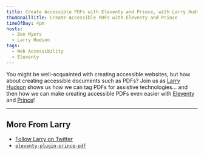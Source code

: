 ```yaml
---
title: Create Accessible PDFs with Eleventy and Prince, with Larry Hudson
thumbnailTitle: Create Accessible PDFs with Eleventy and Prince
timeOfDay: 4pm
hosts:
  - Ben Myers
  - Larry Hudson
tags:
  - Web Accessibility
  - Eleventy
---
```


You might be well-acquainted with creating accessible websites, but how about creating accessible documents such as <abbr>PDFs</abbr>? Join us as [Larry Hudson](https://twitter.com/larryhudsondev) shows us how we can tag <abbr>PDFs</abbr> for assistive technologies… and then how we can make creating accessible <abbr>PDFs</abbr> even easier with [Eleventy](https://11ty.dev) and [Prince](https://www.princexml.com/)!

---

## More From Larry

- [Follow Larry on Twitter](https://twitter.com/larryhudsondev)
- [`eleventy-plugin-prince-pdf`](https://github.com/larryhudson/eleventy-plugin-prince-pdf)